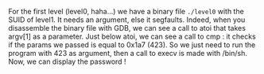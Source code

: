 For the first level (level0, haha...) we have a binary file `./level0` with the SUID of level1.
It needs an argument, else it segfaults. Indeed, when you disassemble the binary file with GDB, we can see a call to atoi that takes argv[1] as a parameter.
Just below atoi, we can see a call to cmp : it checks if the params we passed is equal to 0x1a7 (423).
So we just need to run the program with 423 as argument, then a call to execv is made with /bin/sh.
Now, we can display the password !
